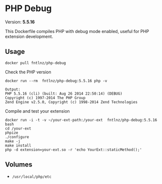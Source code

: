 # PHP Debug
Version: **5.5.16**

This Dockerfile compiles PHP with debug mode enabled, useful for PHP extension development.


## Usage

```
docker pull fntlnz/php-debug
```

Check the PHP version

```
docker run --rm  fntlnz/php-debug:5.5.16 php -v

Output:
PHP 5.5.16 (cli) (built: Aug 26 2014 22:50:14) (DEBUG)
Copyright (c) 1997-2014 The PHP Group
Zend Engine v2.5.0, Copyright (c) 1998-2014 Zend Technologies
```


Compile and test your extension

```
docker run -i -t -v ~/your-ext-path:/your-ext  fntlnz/php-debug:5.5.16 bash
cd /your-ext
phpize
./configure
make -j
make install
php -d extension=your-ext.so -r 'echo YourExt::staticMethod();'
```

## Volumes
- `/usr/local/php/etc`
